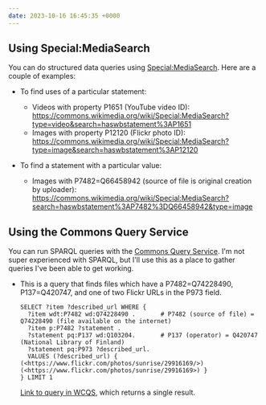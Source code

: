 ```yaml
---
date: 2023-10-16 16:45:35 +0000
---
```

## Using Special:MediaSearch

You can do structured data queries using [Special:MediaSearch](https://www.mediawiki.org/wiki/Help:MediaSearch#Statements_and_structured_data).
Here are a couple of examples:

*   To find uses of a particular statement:

    *   Videos with property P1651 (YouTube video ID): <https://commons.wikimedia.org/wiki/Special:MediaSearch?type=video&search=haswbstatement%3AP1651>
    *   Images with property P12120 (Flickr photo ID): <https://commons.wikimedia.org/wiki/Special:MediaSearch?type=image&search=haswbstatement%3AP12120>

*   To find a statement with a particular value:

    *   Images with P7482=Q66458942 (source of file is original creation by uploader): <https://commons.wikimedia.org/wiki/Special:MediaSearch?search=haswbstatement%3AP7482%3DQ66458942&type=image>

## Using the Commons Query Service

You can run SPARQL queries with the [Commons Query Service](https://commons.wikimedia.org/wiki/Commons:SPARQL_query_service).
I'm not super experienced with SPARQL, but I'll use this as a place to gather queries I've been able to get working.

*   This is a query that finds files which have a P7482=Q74228490, P137=Q420747, and one of two Flickr URLs in the P973 field.

    ```sparql
    SELECT ?item ?described_url WHERE {
      ?item wdt:P7482 wd:Q74228490 .       # P7482 (source of file) = Q74228490 (file available on the internet)
      ?item p:P7482 ?statement .
      ?statement pq:P137 wd:Q103204.       # P137 (operator) = Q420747 (National Library of Finland)
      ?statement pq:P973 ?described_url.
      VALUES (?described_url) { (<https://www.flickr.com/photos/sunrise/29916169/>) (<https://www.flickr.com/photos/sunrise/29916169>) }
    } LIMIT 1
    ```

    [Link to query in WCQS](https://commons-query.wikimedia.org/#SELECT%20%3Fitem%20%3Fdescribed_url%20WHERE%20%7B%0A%20%20%3Fitem%20wdt%3AP7482%20wd%3AQ74228490%20.%20%20%20%20%20%20%20%23%20P7482%20%28source%20of%20file%29%20%3D%20Q74228490%20%28file%20available%20on%20the%20internet%29%0A%20%20%3Fitem%20p%3AP7482%20%3Fstatement%20.%0A%20%20%3Fstatement%20pq%3AP137%20wd%3AQ103204.%20%20%20%20%20%20%20%23%20P137%20%28operator%29%20%3D%20Q420747%20%28National%20Library%20of%20Finland%29%0A%20%20%3Fstatement%20pq%3AP973%20%3Fdescribed_url.%0A%20%20VALUES%20%28%3Fdescribed_url%29%20%7B%20%28%3Chttps%3A%2F%2Fwww.flickr.com%2Fphotos%2Fsunrise%2F29916169%2F%3E%29%20%28%3Chttps%3A%2F%2Fwww.flickr.com%2Fphotos%2Fsunrise%2F29916169%3E%29%20%7D%0A%7D%20LIMIT%201), which returns a single result.
